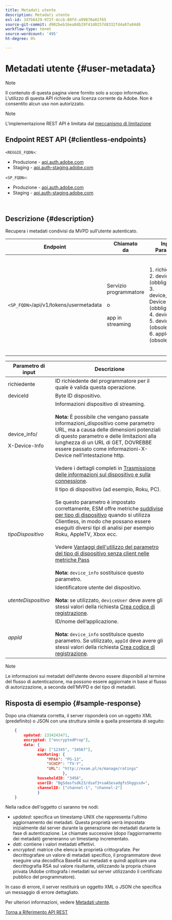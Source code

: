 ```yaml
---
title: Metadati utente
description: Metadati utente
exl-id: 3d7b6429-972f-4ccb-80fd-a99870a02f65
source-git-commit: d982beb16ea0db29f41d0257d8332fd4a07a84d8
workflow-type: tm+mt
source-wordcount: '495'
ht-degree: 0%

---
```


# Metadati utente {#user-metadata}

>[!NOTE]
>
>Il contenuto di questa pagina viene fornito solo a scopo informativo. L’utilizzo di questa API richiede una licenza corrente da Adobe. Non è consentito alcun uso non autorizzato.

>[!NOTE]
>
> L&#39;implementazione REST API è limitata dal [meccanismo di limitazione](/help/authentication/integration-guide-programmers/throttling-mechanism.md)

## Endpoint REST API {#clientless-endpoints}

`<REGGIE_FQDN>`:

* Produzione - [api.auth.adobe.com](http://api.auth.adobe.com/)
* Staging - [api.auth-staging.adobe.com](http://api.auth-staging.adobe.com/)

`<SP_FQDN>`:

* Produzione - [api.auth.adobe.com](http://api.auth.adobe.com/)
* Staging - [api.auth-staging.adobe.com](http://api.auth-staging.adobe.com/)

</br>

## Descrizione {#description}

Recupera i metadati condivisi da MVPD sull’utente autenticato.


| Endpoint | Chiamato </br> da | Input   </br>Parametri | Metodo HTTP </br> | Risposta | HTTP </br>Risposta |
| --- | --- | --- | --- | --- | --- |
| `<SP_FQDN>`/api/v1/tokens/usermetadata | Servizio programmatore </br></br>o</br></br>app in streaming | 1. richiedente</br>2.  deviceId (obbligatorio)</br>3.  device_info/X-Device-Info (obbligatorio)</br>4.  deviceType</br>5.  deviceUser (obsoleto)</br>6.  appId (obsoleto) | GET | XML o JSON contenente i metadati dell’utente o i dettagli dell’errore in caso di esito negativo. | 200 - Operazione completata<p>404 - Metadati non trovati<p>412 - Token AuthN non valido (ad esempio, token scaduto) |


| Parametro di input | Descrizione |
|------------------------------|-----------------------------------------------------------------------------------------------------------------------------------------------------------------------------------------------------------------------------------------------------------------------------------------------------------------------------------------------------------------------------------------------------------------------------------------------------------------------------------------------------------------------------------------------------------------------------------------------------------------------------------------------------------------|
| richiedente | ID richiedente del programmatore per il quale è valida questa operazione. |
| deviceId | Byte ID dispositivo. |
| device_info/<p>X-Device-Info | Informazioni dispositivo di streaming.</br></br> **Nota:** È possibile che vengano passate informazioni_dispositivo come parametro URL, ma a causa delle dimensioni potenziali di questo parametro e delle limitazioni alla lunghezza di un URL di GET, DOVREBBE essere passato come informazioni-X-Device nell&#39;intestazione http. </br></br> Vedere i dettagli completi in [Trasmissione delle informazioni sul dispositivo e sulla connessione](/help/authentication/integration-guide-programmers/passing-client-information-device-connection-and-application.md). |
| _tipoDispositivo_ | Il tipo di dispositivo (ad esempio, Roku, PC).</br></br> Se questo parametro è impostato correttamente, ESM offre metriche [suddivise per tipo di dispositivo](/help/authentication/integration-guide-programmers/features-premium/esm/entitlement-service-monitoring-overview.md#progr-filter-metrics) quando si utilizza Clientless, in modo che possano essere eseguiti diversi tipi di analisi per esempio Roku, AppleTV, Xbox ecc.</br></br> Vedere [Vantaggi dell&#39;utilizzo del parametro del tipo di dispositivo senza client nelle metriche Pass](/help/authentication/notes-technical/benefits-of-using-the-clientless-devicetype-parameter-in-pass-metrics.md) </br></br> **Nota:** `device_info` sostituisce questo parametro. |
| _utenteDispositivo_ | Identificatore utente del dispositivo.</br></br> **Nota:** se utilizzato, `deviceUser` deve avere gli stessi valori della richiesta [Crea codice di registrazione](/help/authentication/integration-guide-programmers/legacy/rest-api-v1/apis/registration-code-request.md). |
| _appId_ | ID/nome dell’applicazione. </br></br> **Nota:** `device_info` sostituisce questo parametro. Se utilizzato, `appId` deve avere gli stessi valori della richiesta [Crea codice di registrazione](/help/authentication/integration-guide-programmers/legacy/rest-api-v1/apis/registration-code-request.md). |

>[!NOTE]
> 
>Le informazioni sui metadati dell’utente devono essere disponibili al termine del flusso di autenticazione, ma possono essere aggiornate in base al flusso di autorizzazione, a seconda dell’MVPD e del tipo di metadati.




## Risposta di esempio {#sample-response}

Dopo una chiamata corretta, il server risponderà con un oggetto XML (predefinito) o JSON con una struttura simile a quella presentata di seguito:


```JSON
    {
        updated: 1334243471,
        encrypted: ["encryptedProp"],
        data: {
              zip: ["12345", "34567"],
              maxRating: { 
                  "MPAA": "PG-13",
                  "VCHIP": "TV-Y", 
                  "URL": "http://exam.pl/e/manage/ratings"
                         },
              householdID: "3456",
              userID: "BgSdasfsdk23/dsaf3+saASesadgfsShggssd=",
              channelID: ["channel-1", "channel-2"]
              }
    }
```

Nella radice dell&#39;oggetto ci saranno tre nodi:

* *updated*: specifica un timestamp UNIX che rappresenta l&#39;ultimo aggiornamento dei metadati. Questa proprietà verrà impostata inizialmente dal server durante la generazione dei metadati durante la fase di autenticazione. Le chiamate successive (dopo l’aggiornamento dei metadati) genereranno un timestamp incrementato.
* *dati*: contiene i valori metadati effettivi.
* *encrypted*: matrice che elenca le proprietà crittografate. Per decrittografare un valore di metadati specifico, il programmatore deve eseguire una decodifica Base64 sui metadati e quindi applicare una decrittografia RSA sul valore risultante, utilizzando la propria chiave privata (Adobe crittografa i metadati sul server utilizzando il certificato pubblico del programmatore).

In caso di errore, il server restituirà un oggetto XML o JSON che specifica un messaggio di errore dettagliato.

Per ulteriori informazioni, vedere [Metadati utente](/help/authentication/integration-guide-programmers/features-standard/entitlements/user-metadata-feature.md).

[Torna a Riferimento API REST](/help/authentication/integration-guide-programmers/legacy/rest-api-v1/rest-api-reference.md)
